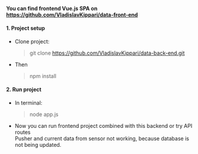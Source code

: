 
#### You can find frontend Vue.js SPA on  https://github.com/VladislavKippari/data-front-end
#### 1. Project setup
* Clone project:
  > git clone https://github.com/VladislavKippari/data-back-end.git
* Then
  > npm install
#### 2. Run project
* In terminal:
  > node app.js
* Now you can run frontend project combined with this backend or try API routes  
Pusher and current data from sensor not working, because database is not being updated.

